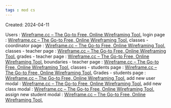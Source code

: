 ```yaml
---
tags : mod cs
---
```

Created: 2024-04-11

Users : [Wireframe.cc – The Go-to Free, Online Wireframing Tool.](https://wireframe.cc/JBD8so) 
login page : [Wireframe.cc – The Go-to Free, Online Wireframing Tool.](https://wireframe.cc/a6uspr) 
classes - coordinator page : [Wireframe.cc – The Go-to Free, Online Wireframing Tool.](https://wireframe.cc/vSMWM0) 
classes - teacher page : [Wireframe.cc – The Go-to Free, Online Wireframing Tool.](https://wireframe.cc/kHCWuc) 
grades - teacher page : [Wireframe.cc – The Go-to Free, Online Wireframing Tool.](https://wireframe.cc/M7KDPP)
boundaries - teacher page : [Wireframe.cc – The Go-to Free, Online Wireframing Tool.](https://wireframe.cc/i6MqUm)
classes - students page : [Wireframe.cc – The Go-to Free, Online Wireframing Tool.](https://wireframe.cc/U291zz) 
Grades -  students page : [Wireframe.cc – The Go-to Free, Online Wireframing Tool.](https://wireframe.cc/OyB0Gu)
add new user modal : [Wireframe.cc – The Go-to Free, Online Wireframing Tool.](https://wireframe.cc/BE7dfm)
add new class modal : [Wireframe.cc – The Go-to Free, Online Wireframing Tool.](https://wireframe.cc/U3pTqs)
assign new student modal : [Wireframe.cc – The Go-to Free, Online Wireframing Tool.](https://wireframe.cc/NENuPn)
